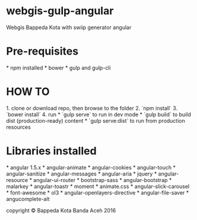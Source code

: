 # webgis-gulp-angular
Webgis Bappeda Kota with swiip generator angular
<h1>Pre-requisites</h1>
* npm installed
* bower
* gulp and gulp-cli

<h1>HOW TO</h1>
1. clone or download repo, then browse to the folder
2. `npm install`
3. `bower install`
4. run
    * `gulp serve` to run in dev mode
    * `gulp build` to build dist (production-ready) content
    * `gulp serve:dist` to run from production resources

<h1>Libraries installed</h1>
* angular 1.5.x
* angular-animate
* angular-cookies
* angular-touch
* angular-sanitize
* angular-messages
* angular-aria
* jquery
* angular-resource
* angular-ui-router
* bootstrap-sass
* angular-bootstrap
* malarkey
* angular-toastr
* moment
* animate.css
* angular-slick-carousel
* font-awesome
* ol3
* angular-openlayers-directive
* angular-file-saver
* angucomplete-alt

copyright &copy; Bappeda Kota Banda Aceh 2016
